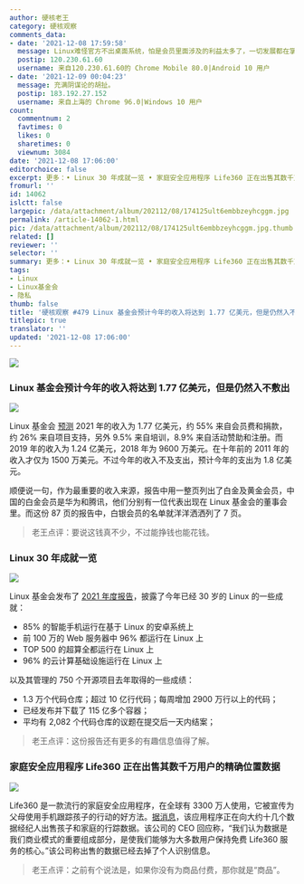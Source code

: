 ```yaml
---
author: 硬核老王
category: 硬核观察
comments_data:
- date: '2021-12-08 17:59:58'
  message: Linux难怪官方不出桌面系统，怕是会员里面涉及的利益太多了，一切发展都在掌握之中。
  postip: 120.230.61.60
  username: 来自120.230.61.60的 Chrome Mobile 80.0|Android 10 用户
- date: '2021-12-09 00:04:23'
  message: 充满阴谋论的胡扯。
  postip: 183.192.27.152
  username: 来自上海的 Chrome 96.0|Windows 10 用户
count:
  commentnum: 2
  favtimes: 0
  likes: 0
  sharetimes: 0
  viewnum: 3084
date: '2021-12-08 17:06:00'
editorchoice: false
excerpt: 更多：• Linux 30 年成就一览 • 家庭安全应用程序 Life360 正在出售其数千万用户的精确位置数据
fromurl: ''
id: 14062
islctt: false
largepic: /data/attachment/album/202112/08/174125ult6embbzeyhcggm.jpg
permalink: /article-14062-1.html
pic: /data/attachment/album/202112/08/174125ult6embbzeyhcggm.jpg.thumb.jpg
related: []
reviewer: ''
selector: ''
summary: 更多：• Linux 30 年成就一览 • 家庭安全应用程序 Life360 正在出售其数千万用户的精确位置数据
tags:
- Linux
- Linux基金会
- 隐私
thumb: false
title: '硬核观察 #479 Linux 基金会预计今年的收入将达到 1.77 亿美元，但是仍然入不敷出'
titlepic: true
translator: ''
updated: '2021-12-08 17:06:00'
---
```


![](/data/attachment/album/202112/08/174125ult6embbzeyhcggm.jpg)


### Linux 基金会预计今年的收入将达到 1.77 亿美元，但是仍然入不敷出


![](/data/attachment/album/202112/08/174051mbvyq0177jlammyi.jpg)


Linux 基金会 [预测](https://www.phoronix.com/scan.php?page=news_item&px=Linux-Foundation-2021-Report) 2021 年的收入为 1.77 亿美元，约 55% 来自会员费和捐款，约 26% 来自项目支持，另外 9.5% 来自培训，8.9% 来自活动赞助和注册。而 2019 年的收入为 1.24 亿美元，2018 年为 9600 万美元。在十年前的 2011 年的收入才仅为 1500 万美元。不过今年的收入不及支出，预计今年的支出为 1.8 亿美元。


顺便说一句，作为最重要的收入来源，报告中用一整页列出了白金及黄金会员，中国的白金会员是华为和腾讯，他们分别有一位代表出现在 Linux 基金会的董事会里。而这份 87 页的报告中，白银会员的名单就洋洋洒洒列了 7 页。



> 
> 老王点评：要说这钱真不少，不过能挣钱也能花钱。
> 
> 
> 


### Linux 30 年成就一览


![](/data/attachment/album/202112/08/170526q9h5zcczhofrccwa.jpg)


Linux 基金会发布了 [2021 年度报告](https://www.linuxfoundation.org/tools/linux-foundation-annual-report-2021/)，披露了今年已经 30 岁的 Linux 的一些成就：


* 85% 的智能手机运行在基于 Linux 的安卓系统上
* 前 100 万的 Web 服务器中 96% 都运行在 Linux 上
* TOP 500 的超算全都运行在 Linux 上
* 96% 的云计算基础设施运行在 Linux 上


以及其管理的 750 个开源项目去年取得的一些成绩：


* 1.3 万个代码仓库；超过 10 亿行代码；每周增加 2900 万行以上的代码；
* 已经发布并下载了 115 亿多个容器；
* 平均有 2,082 个代码仓库的议题在提交后一天内结案；



> 
> 老王点评：这份报告还有更多的有趣信息值得了解。
> 
> 
> 


### 家庭安全应用程序 Life360 正在出售其数千万用户的精确位置数据


![](/data/attachment/album/202112/08/170547bzl58zjr36yvvjnc.jpg)


Life360 是一款流行的家庭安全应用程序，在全球有 3300 万人使用，它被宣传为父母使用手机跟踪孩子的行动的好方法。[据消息](https://themarkup.org/privacy/2021/12/06/the-popular-family-safety-app-life360-is-selling-precise-location-data-on-its-tens-of-millions-of-user)，该应用程序正在向大约十几个数据经纪人出售孩子和家庭的行踪数据。该公司的 CEO 回应称，“我们认为数据是我们商业模式的重要组成部分，是使我们能够为大多数用户保持免费 Life360 服务的核心。”该公司称出售的数据已经去掉了个人识别信息。



> 
> 老王点评：之前有个说法是，如果你没有为商品付费，那你就是“商品”。
> 
> 
>